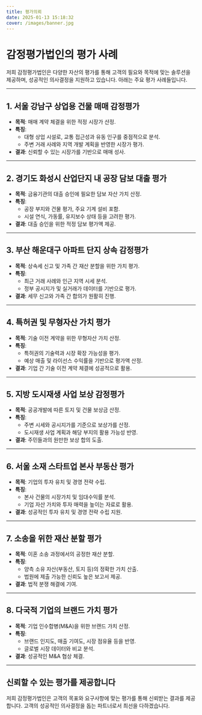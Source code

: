 ```yaml
---
title: 평가의뢰
date: 2025-01-13 15:18:32
cover: /images/banner.jpg
---
```


# 감정평가법인의 평가 사례

저희 감정평가법인은 다양한 자산의 평가를 통해 고객의 필요와 목적에 맞는 솔루션을 제공하며, 성공적인 의사결정을 지원하고 있습니다. 아래는 주요 평가 사례들입니다.

---

## 1. **서울 강남구 상업용 건물 매매 감정평가**
- **목적**: 매매 계약 체결을 위한 적정 시장가 산정.
- **특징**: 
  - 대형 상업 시설로, 교통 접근성과 유동 인구를 중점적으로 분석.
  - 주변 거래 사례와 지역 개발 계획을 반영한 시장가 평가.
- **결과**: 신뢰할 수 있는 시장가를 기반으로 매매 성사.

---

## 2. **경기도 화성시 산업단지 내 공장 담보 대출 평가**
- **목적**: 금융기관의 대출 승인에 필요한 담보 자산 가치 산정.
- **특징**: 
  - 공장 부지와 건물 평가, 주요 기계 설비 포함.
  - 시설 연식, 가동률, 유지보수 상태 등을 고려한 평가.
- **결과**: 대출 승인을 위한 적정 담보 평가액 제공.

---

## 3. **부산 해운대구 아파트 단지 상속 감정평가**
- **목적**: 상속세 신고 및 가족 간 재산 분할을 위한 가치 평가.
- **특징**: 
  - 최근 거래 사례와 인근 지역 시세 분석.
  - 정부 공시지가 및 실거래가 데이터를 기반으로 평가.
- **결과**: 세무 신고와 가족 간 합의가 원활히 진행.

---

## 4. **특허권 및 무형자산 가치 평가**
- **목적**: 기술 이전 계약을 위한 무형자산 가치 산정.
- **특징**: 
  - 특허권의 기술력과 시장 확장 가능성을 평가.
  - 예상 매출 및 라이선스 수익률을 기반으로 평가액 산정.
- **결과**: 기업 간 기술 이전 계약 체결에 성공적으로 활용.

---

## 5. **지방 도시재생 사업 보상 감정평가**
- **목적**: 공공개발에 따른 토지 및 건물 보상금 산정.
- **특징**: 
  - 주변 시세와 공시지가를 기준으로 보상가를 산정.
  - 도시재생 사업 계획과 해당 부지의 활용 가능성 반영.
- **결과**: 주민들과의 원만한 보상 합의 도출.

---

## 6. **서울 소재 스타트업 본사 부동산 평가**
- **목적**: 기업의 투자 유치 및 경영 전략 수립.
- **특징**: 
  - 본사 건물의 시장가치 및 임대수익률 분석.
  - 기업 자산 가치와 투자 매력을 높이는 자료로 활용.
- **결과**: 성공적인 투자 유치 및 경영 전략 수립 지원.

---

## 7. **소송을 위한 재산 분할 평가**
- **목적**: 이혼 소송 과정에서의 공정한 재산 분할.
- **특징**: 
  - 양측 소유 자산(부동산, 토지 등)의 정확한 가치 산출.
  - 법원에 제출 가능한 신뢰도 높은 보고서 제공.
- **결과**: 법적 분쟁 해결에 기여.

---

## 8. **다국적 기업의 브랜드 가치 평가**
- **목적**: 기업 인수합병(M&A)을 위한 브랜드 가치 산정.
- **특징**: 
  - 브랜드 인지도, 매출 기여도, 시장 점유율 등을 반영.
  - 글로벌 시장 데이터와 비교 분석.
- **결과**: 성공적인 M&A 협상 체결.

---

## 신뢰할 수 있는 평가를 제공합니다
저희 감정평가법인은 고객의 목표와 요구사항에 맞는 평가를 통해 신뢰받는 결과를 제공합니다. 고객의 성공적인 의사결정을 돕는 파트너로서 최선을 다하겠습니다.